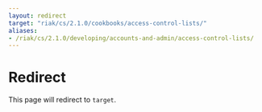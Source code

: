 ```yaml
---
layout: redirect
target: "riak/cs/2.1.0/cookbooks/access-control-lists/"
aliases:
- /riak/cs/2.1.0/developing/accounts-and-admin/access-control-lists/
---
```


# Redirect

This page will redirect to `target`.
